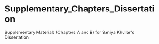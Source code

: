 # Supplementary_Chapters_Dissertation
Supplementary Materials (Chapters A and B) for Saniya Khullar's Dissertation
